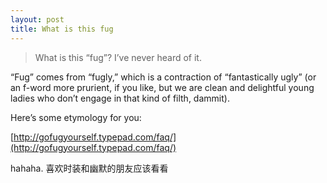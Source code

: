 ```yaml
---
layout: post
title: What is this fug
---
```


>What is this “fug”? I’ve never heard of it.

  

  

“Fug” comes from “fugly,” which is a contraction of “fantastically ugly” (or an f-word more prurient, if you like, but we are clean and delightful young ladies who don’t engage in that kind of filth, dammit).

  Here’s some etymology for you:

  

[http://gofugyourself.typepad.com/faq/](http://gofugyourself.typepad.com/faq/)

hahaha. 喜欢时装和幽默的朋友应该看看
